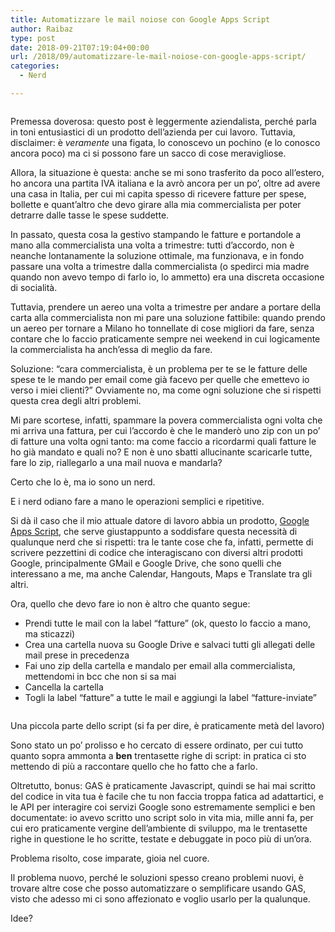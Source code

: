 ```yaml
---
title: Automatizzare le mail noiose con Google Apps Script
author: Raibaz
type: post
date: 2018-09-21T07:19:04+00:00
url: /2018/09/automatizzare-le-mail-noiose-con-google-apps-script/
categories:
  - Nerd

---
```

<figure class="wp-block-image"><img src="https://raibaz.it/wp-content/uploads/2018/09/Schermata-2018-09-19-alle-23.16.40-1.png" alt="" class="wp-image-58" srcset="https://www.raibaz.it/wp-content/uploads/2018/09/Schermata-2018-09-19-alle-23.16.40-1.png 2146w, https://www.raibaz.it/wp-content/uploads/2018/09/Schermata-2018-09-19-alle-23.16.40-1-300x36.png 300w, https://www.raibaz.it/wp-content/uploads/2018/09/Schermata-2018-09-19-alle-23.16.40-1-768x93.png 768w, https://www.raibaz.it/wp-content/uploads/2018/09/Schermata-2018-09-19-alle-23.16.40-1-1024x124.png 1024w" sizes="(max-width: 2146px) 100vw, 2146px" /></figure> 

Premessa doverosa: questo post è leggermente aziendalista, perché parla in toni entusiastici di un prodotto dell&#8217;azienda per cui lavoro. Tuttavia, disclaimer: è _veramente_ una figata, lo conoscevo un pochino (e lo conosco ancora poco) ma ci si possono fare un sacco di cose meravigliose.

Allora, la situazione è questa: anche se mi sono trasferito da poco all&#8217;estero, ho ancora una partita IVA italiana e la avrò ancora per un po&#8217;, oltre ad avere una casa in Italia, per cui mi capita spesso di ricevere fatture per spese, bollette e quant&#8217;altro che devo girare alla mia commercialista per poter detrarre dalle tasse le spese suddette.

In passato, questa cosa la gestivo stampando le fatture e portandole a mano alla commercialista una volta a trimestre: tutti d&#8217;accordo, non è neanche lontanamente la soluzione ottimale, ma funzionava, e in fondo passare una volta a trimestre dalla commercialista (o spedirci mia madre quando non avevo tempo di farlo io, lo ammetto) era una discreta occasione di socialità.

Tuttavia, prendere un aereo una volta a trimestre per andare a portare della carta alla commercialista non mi pare una soluzione fattibile: quando prendo un aereo per tornare a Milano ho tonnellate di cose migliori da fare, senza contare che lo faccio praticamente sempre nei weekend in cui logicamente la commercialista ha anch&#8217;essa di meglio da fare.

Soluzione: &#8220;cara commercialista, è un problema per te se le fatture delle spese te le mando per email come già facevo per quelle che emettevo io verso i miei clienti?&#8221; Ovviamente no, ma come ogni soluzione che si rispetti questa crea degli altri problemi.

Mi pare scortese, infatti, spammare la povera commercialista ogni volta che mi arriva una fattura, per cui l&#8217;accordo è che le manderò uno zip con un po&#8217; di fatture una volta ogni tanto: ma come faccio a ricordarmi quali fatture le ho già mandato e quali no? E non è uno sbatti allucinante scaricarle tutte, fare lo zip, riallegarlo a una mail nuova e mandarla?

Certo che lo è, ma io sono un nerd.

E i nerd odiano fare a mano le operazioni semplici e ripetitive.

Si dà il caso che il mio attuale datore di lavoro abbia un prodotto, [Google Apps Script][1], che serve giustappunto a soddisfare questa necessità di qualunque nerd che si rispetti: tra le tante cose che fa, infatti, permette di scrivere pezzettini di codice che interagiscano con diversi altri prodotti Google, principalmente GMail e Google Drive, che sono quelli che interessano a me, ma anche Calendar, Hangouts, Maps e Translate tra gli altri.

Ora, quello che devo fare io non è altro che quanto segue:

  * Prendi tutte le mail con la label &#8220;fatture&#8221; (ok, questo lo faccio a mano, ma sticazzi)
  * Crea una cartella nuova su Google Drive e salvaci tutti gli allegati delle mail prese in precedenza
  * Fai uno zip della cartella e mandalo per email alla commercialista, mettendomi in bcc che non si sa mai
  * Cancella la cartella
  * Togli la label &#8220;fatture&#8221; a tutte le mail e aggiungi la label &#8220;fatture-inviate&#8221;<figure class="wp-block-image">

<img src="https://raibaz.it/wp-content/uploads/2018/09/Schermata-2018-09-19-alle-23.17.50.png" alt="" class="wp-image-59" srcset="https://www.raibaz.it/wp-content/uploads/2018/09/Schermata-2018-09-19-alle-23.17.50.png 994w, https://www.raibaz.it/wp-content/uploads/2018/09/Schermata-2018-09-19-alle-23.17.50-300x129.png 300w, https://www.raibaz.it/wp-content/uploads/2018/09/Schermata-2018-09-19-alle-23.17.50-768x331.png 768w" sizes="(max-width: 994px) 100vw, 994px" /> <figcaption>Una piccola parte dello script (si fa per dire, è praticamente metà del lavoro)  
</figcaption></figure> 

Sono stato un po&#8217; prolisso e ho cercato di essere ordinato, per cui tutto quanto sopra ammonta a **ben** trentasette righe di script: in pratica ci sto mettendo di più a raccontare quello che ho fatto che a farlo.

Oltretutto, bonus: GAS è praticamente Javascript, quindi se hai mai scritto del codice in vita tua è facile che tu non faccia troppa fatica ad adattartici, e le API per interagire coi servizi Google sono estremamente semplici e ben documentate: io avevo scritto uno script solo in vita mia, mille anni fa, per cui ero praticamente vergine dell&#8217;ambiente di sviluppo, ma le trentasette righe in questione le ho scritte, testate e debuggate in poco più di un&#8217;ora.

Problema risolto, cose imparate, gioia nel cuore.

Il problema nuovo, perché le soluzioni spesso creano problemi nuovi, è trovare altre cose che posso automatizzare o semplificare usando GAS, visto che adesso mi ci sono affezionato e voglio usarlo per la qualunque.

Idee?

 [1]: https://developers.google.com/apps-script/